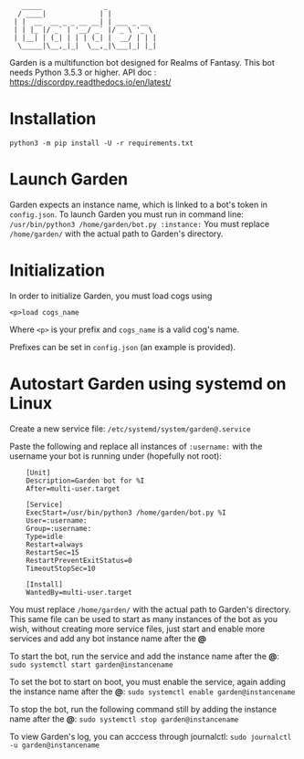 
       _____               _            
      / ____|             | |           
     | |  __  __ _ _ __ __| | ___ _ __  
     | | |_ |/ _` | '__/ _` |/ _ \ '_ \
     | |__| | (_| | | | (_| |  __/ | | |
      \_____|\__,_|_|  \__,_|\___|_| |_|



Garden is a multifunction bot designed for Realms of Fantasy.
This bot needs Python 3.5.3 or higher.
API doc : <https://discordpy.readthedocs.io/en/latest/>

# Installation

```
python3 -m pip install -U -r requirements.txt
```

# Launch Garden

Garden expects an instance name, which is linked to a bot's token in `config.json`.
To launch Garden you must run in command line:
`/usr/bin/python3 /home/garden/bot.py :instance:`
You must replace `/home/garden/` with the actual path to Garden's directory.

# Initialization

In order to initialize Garden, you must load cogs using
```
<p>load cogs_name
```
Where `<p>` is your prefix and `cogs_name` is a valid cog's name.

Prefixes can be set in `config.json` (an example is provided).

# Autostart Garden using systemd on Linux
Create a new service file:
`/etc/systemd/system/garden@.service`

Paste the following and replace all instances of `:username:` with the username your bot is running under (hopefully not root):

```
    [Unit]
    Description=Garden bot for %I
    After=multi-user.target

    [Service]
    ExecStart=/usr/bin/python3 /home/garden/bot.py %I
    User=:username:
    Group=:username:
    Type=idle
    Restart=always
    RestartSec=15
    RestartPreventExitStatus=0
    TimeoutStopSec=10

    [Install]
    WantedBy=multi-user.target
```
You must replace `/home/garden/` with the actual path to Garden's directory.
This same file can be used to start as many instances of the bot as you wish, without creating more service files, just start and enable more services and add any bot instance name after the **@**

To start the bot, run the service and add the instance name after the **@**:
`sudo systemctl start garden@instancename`

To set the bot to start on boot, you must enable the service, again adding the instance name after the **@**:
`sudo systemctl enable garden@instancename`

To stop the bot, run the following command still by adding the instance name after the **@**:
`sudo systemctl stop garden@instancename`

To view Garden's log, you can acccess through journalctl:
`sudo journalctl -u garden@instancename`